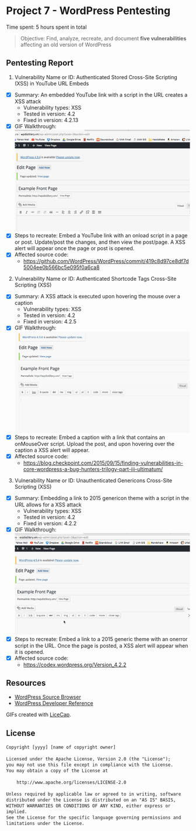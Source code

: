 # Project 7 - WordPress Pentesting

Time spent: 5 hours spent in total

> Objective: Find, analyze, recreate, and document **five vulnerabilities** affecting an old version of WordPress

## Pentesting Report

1. Vulnerability Name or ID: Authenticated Stored Cross-Site Scripting (XSS) in YouTube URL Embeds
  - [X] Summary: An embedded YouTube link with a script in the URL creates a XSS attack
    - Vulnerability types: XSS
    - Tested in version: 4.2
    - Fixed in version: 4.2.13
  - [X] GIF Walkthrough: <img src="https://github.com/mattcc1398/CodePath-Week7/blob/master/YouTube%20XSS.gif" width="800">
  - [X] Steps to recreate: Embed a YouTube link with an onload script in a page or post. Update/post the changes, and then view the post/page. A XSS alert will appear once the page or post is opened.
  - [X] Affected source code:
    - https://github.com/WordPress/WordPress/commit/419c8d97ce8df7d5004ee0b566bc5e095f0a6ca8
 
2. Vulnerability Name or ID: Authenticated Shortcode Tags Cross-Site Scripting (XSS) 
  - [X] Summary: A XSS attack is executed upon hovering the mouse over a caption
    - Vulnerability types: XSS
    - Tested in version: 4.2
    - Fixed in version: 4.2.5
  - [X] GIF Walkthrough: <img src="https://github.com/mattcc1398/CodePath-Week7/blob/master/Shortcode%20tags.gif" width="800">
  - [X] Steps to recreate: Embed a caption with a link that contains an onMouseOver script. Upload the post, and upon hovering over the caption a XSS alert will appear. 
  - [X] Affected source code: 
    - https://blog.checkpoint.com/2015/09/15/finding-vulnerabilities-in-core-wordpress-a-bug-hunters-trilogy-part-iii-ultimatum/
3. Vulnerability Name or ID: Unauthenticated Genericons Cross-Site Scripting (XSS)
  - [X] Summary: Embedding a link to 2015 genericon theme with a script in the URL allows for a XSS attack
    - Vulnerability types: XSS
    - Tested in version: 4.2 
    - Fixed in version: 4.2.2
  - [X] GIF Walkthrough: <img src="https://github.com/mattcc1398/CodePath-Week7/blob/master/Theme%20XSS.gif" width="800">
  - [X] Steps to recreate: Embed a link to a 2015 generic theme with an onerror script in the URL. Once the page is posted, a XSS alert will appear when it is opened. 
  - [X] Affected source code:
    - https://codex.wordpress.org/Version_4.2.2

## Resources

- [WordPress Source Browser](https://core.trac.wordpress.org/browser/)
- [WordPress Developer Reference](https://developer.wordpress.org/reference/)

GIFs created with [LiceCap](http://www.cockos.com/licecap/).


## License

    Copyright [yyyy] [name of copyright owner]

    Licensed under the Apache License, Version 2.0 (the "License");
    you may not use this file except in compliance with the License.
    You may obtain a copy of the License at

        http://www.apache.org/licenses/LICENSE-2.0

    Unless required by applicable law or agreed to in writing, software
    distributed under the License is distributed on an "AS IS" BASIS,
    WITHOUT WARRANTIES OR CONDITIONS OF ANY KIND, either express or implied.
    See the License for the specific language governing permissions and
    limitations under the License.
